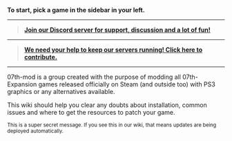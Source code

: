 **To start, pick a game in the sidebar in your left.**
***
> **[Join our Discord server for support, discussion and a lot of fun!](https://discord.gg/acSbBtD)**
***
> **[We need your help to keep our servers running! Click here to contribute.](https://07th-mod.com/wiki/Donations)**
***

07th-mod is a group created with the purpose of modding all 07th-Expansion games released officially on Steam (and outside too) with PS3 graphics or any alternatives available.

This wiki should help you clear any doubts about installation, common issues and where to get the resources to patch your game.

<small>This is a super secret message. If you see this in our wiki, that means updates are being deployed automatically.</small>
